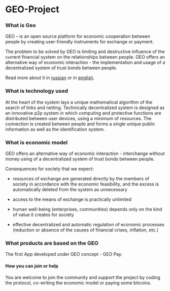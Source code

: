 # GEO-Project

### What is Geo
GEO – is an open source platform for economic cooperation between people by creating user-friendly instruments for exchange or payment. 

The problem to be solved by GEO is limiting and destructive influence of the current financial system on the relationships between people. GEO offers an alternative way of economic interaction - the implementation and usage of a decentralized system of trust bonds between people.

Read more about it in [russian](https://docs.google.com/document/d/1Yu6IvTfQ3cCUQoyP0C_zI_JtyVXYv9ffc_3rRP2NW_Y/edit) or in [english](https://drive.google.com/open?id=0B0xtlHQ9B_8VNWZRbmdKeHBjVmM).

### What is technology used

At the heart of the system lays a unique mathematical algorithm of the search of links and netting. Technically decentralized system is designed as an innovative p2p system in which computing and protective functions are distributed between user devices, using a minimum of resources. The connection is created between people and forms a single unique public information as well as the identification system.

### What is economic model

GEO offers an alternative way of economic interaction - interchange without money using of a decentralized system of trust bonds between people.

Consequences for society that we expect:

- resources of exchange are generated directly by the members of society in accordance with the
economic feasibility, and the excess is automatically deleted from the system as unnecessary

- access to the means of exchange is practically unlimited

- human well-being (enterprises, communities) depends only on the kind of value it creates for society

- effective decentralized and automatic regulation of economic processes (reduction or absence of the
causes of financial crises, inflation, etc.)

### What products are based on the GEO

The first App developed under GEO concept - GEO Pay. 

#### How you can join or help

You are welcome to join the community and support the project by coding the protocol, co-writing the economic model or paying some bitcoins.

